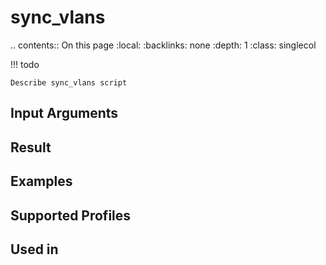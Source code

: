 

# sync_vlans

.. contents:: On this page
    :local:
    :backlinks: none
    :depth: 1
    :class: singlecol

<!-- prettier-ignore -->
!!! todo

    Describe sync_vlans script

Input Arguments
---------------

Result
------

Examples
--------

Supported Profiles
------------------

Used in
-------

